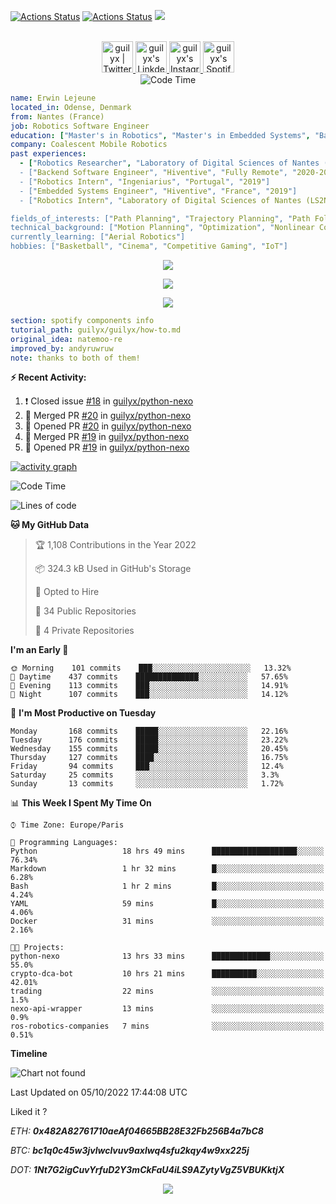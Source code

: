 [![Actions Status](https://github.com/guilyx/guilyx/workflows/wakatime-stats/badge.svg)](https://github.com/guilyx/guilyx/actions)
[![Actions Status](https://github.com/guilyx/guilyx/workflows/update-gh-activity/badge.svg)](https://github.com/guilyx/guilyx/actions)
![](https://visitor-badge.glitch.me/badge?page_id=guilyx.guilyx)

<p align="center">
<br/>
<a href="https://twitter.com/nthofhisname">
  <img alt="guilyx | Twitter" width="50px" src="https://user-images.githubusercontent.com/43545812/144034996-602b144a-16e1-41cc-99e7-c6040b20dcaf.png"/>
</a>
<a href="https://www.linkedin.com/in/erwinlejeune-lkn">
  <img alt="guilyx's LinkdeIN" width="50px" src="https://user-images.githubusercontent.com/43545812/144035037-0f415fc7-9f96-4517-a370-ccc6e78a714b.png" />
</a>
<a href="https://www.instagram.com/nthofhisname">
  <img alt="guilyx's Instagram" width="50px" src="https://user-images.githubusercontent.com/43545812/144035088-0dfb165f-8fe0-4d13-896c-876c29d2b128.png" />
</a>
<a href="https://open.spotify.com/user/11147618695?si=zZFn6uAGRLyoU02lsG50GA">
  <img alt="guilyx's Spotify" width="50px" src="https://user-images.githubusercontent.com/43545812/144035120-1ad5169b-91c7-4078-bef9-6a82c733f373.png" />
</a>
<br>
<img alt="Code Time" src="https://img.shields.io/endpoint?style=flat&url=https://codetime-api.datreks.com/badge/1615?logoColor=white%26project=%26recentMS=0%26showProject=false" />
</p>

```yaml
name: Erwin Lejeune
located_in: Odense, Denmark
from: Nantes (France)
job: Robotics Software Engineer
education: ["Master's in Robotics", "Master's in Embedded Systems", "Bachelor's in Electronics"]
company: Coalescent Mobile Robotics
past experiences: 
  - ["Robotics Researcher", "Laboratory of Digital Sciences of Nantes (LS2N)", "France", "2019-2021]
  - ["Backend Software Engineer", "Hiventive", "Fully Remote", "2020-2021"]
  - ["Robotics Intern", "Ingeniarius", "Portugal", "2019"]
  - ["Embedded Systems Engineer", "Hiventive", "France", "2019"]
  - ["Robotics Intern", "Laboratory of Digital Sciences of Nantes (LS2N)", "France", "2019"]

fields_of_interests: ["Path Planning", "Trajectory Planning", "Path Following", "Behaviour Planning", "Localization", "Sensor Fusion", "Embedded Systems"]
technical_background: ["Motion Planning", "Optimization", "Nonlinear Control", "Real-Time Systems", "Automated Planning"]
currently_learning: ["Aerial Robotics"]
hobbies: ["Basketball", "Cinema", "Competitive Gaming", "IoT"]
```

<p align="center">
  <img alig src="https://github-profile-trophy.vercel.app/?username=guilyx&column=6&rank=SSS,SS,S,AAA,AA,A,B,C" />
</p>

<p align="center">
  <a href="https://spotify-github-profile.vercel.app/api/view?uid=11147618695&redirect=true">
    <img src="https://spotify-github-profile.vercel.app/api/view?uid=11147618695&cover_image=true&theme=default&bar_color=e3e3e3&bar_color_cover=true">
  </a>
</p>

<p align="center">
  <img src="https://guilyx.vercel.app/api/top-played">
</p>
 
```yaml
section: spotify components info
tutorial_path: guilyx/guilyx/how-to.md
original_idea: natemoo-re
improved_by: andyruwruw
note: thanks to both of them!
```


**:zap: Recent Activity:**

<!--START_SECTION:activity-->
1. ❗️ Closed issue [#18](https://github.com/guilyx/python-nexo/issues/18) in [guilyx/python-nexo](https://github.com/guilyx/python-nexo)
2. 🎉 Merged PR [#20](https://github.com/guilyx/python-nexo/pull/20) in [guilyx/python-nexo](https://github.com/guilyx/python-nexo)
3. 💪 Opened PR [#20](https://github.com/guilyx/python-nexo/pull/20) in [guilyx/python-nexo](https://github.com/guilyx/python-nexo)
4. 🎉 Merged PR [#19](https://github.com/guilyx/python-nexo/pull/19) in [guilyx/python-nexo](https://github.com/guilyx/python-nexo)
5. 💪 Opened PR [#19](https://github.com/guilyx/python-nexo/pull/19) in [guilyx/python-nexo](https://github.com/guilyx/python-nexo)
<!--END_SECTION:activity-->

[![activity graph](https://activity-graph.herokuapp.com/graph?username=guilyx&custom_title=Erwin's%20activity%20graph&theme=github-light&hide_border=true)](https://github.com/ashutosh00710/github-readme-activity-graph)

<!--START_SECTION:waka-->
![Code Time](http://img.shields.io/badge/Code%20Time-796%20hrs%2043%20mins-blue)

![Lines of code](https://img.shields.io/badge/From%20Hello%20World%20I%27ve%20Written-295%20Thousand%20lines%20of%20code-blue)

**🐱 My GitHub Data** 

> 🏆 1,108 Contributions in the Year 2022
 > 
> 📦 324.3 kB Used in GitHub's Storage 
 > 
> 💼 Opted to Hire
 > 
> 📜 34 Public Repositories 
 > 
> 🔑 4 Private Repositories  
 > 
**I'm an Early 🐤** 

```text
🌞 Morning    101 commits    ███░░░░░░░░░░░░░░░░░░░░░░   13.32% 
🌆 Daytime    437 commits    ██████████████░░░░░░░░░░░   57.65% 
🌃 Evening    113 commits    ███░░░░░░░░░░░░░░░░░░░░░░   14.91% 
🌙 Night      107 commits    ███░░░░░░░░░░░░░░░░░░░░░░   14.12%

```
📅 **I'm Most Productive on Tuesday** 

```text
Monday       168 commits    █████░░░░░░░░░░░░░░░░░░░░   22.16% 
Tuesday      176 commits    █████░░░░░░░░░░░░░░░░░░░░   23.22% 
Wednesday    155 commits    █████░░░░░░░░░░░░░░░░░░░░   20.45% 
Thursday     127 commits    ████░░░░░░░░░░░░░░░░░░░░░   16.75% 
Friday       94 commits     ███░░░░░░░░░░░░░░░░░░░░░░   12.4% 
Saturday     25 commits     ░░░░░░░░░░░░░░░░░░░░░░░░░   3.3% 
Sunday       13 commits     ░░░░░░░░░░░░░░░░░░░░░░░░░   1.72%

```


📊 **This Week I Spent My Time On** 

```text
⌚︎ Time Zone: Europe/Paris

💬 Programming Languages: 
Python                   18 hrs 49 mins      ███████████████████░░░░░░   76.34% 
Markdown                 1 hr 32 mins        █░░░░░░░░░░░░░░░░░░░░░░░░   6.28% 
Bash                     1 hr 2 mins         █░░░░░░░░░░░░░░░░░░░░░░░░   4.24% 
YAML                     59 mins             █░░░░░░░░░░░░░░░░░░░░░░░░   4.06% 
Docker                   31 mins             ░░░░░░░░░░░░░░░░░░░░░░░░░   2.16%

🐱‍💻 Projects: 
python-nexo              13 hrs 33 mins      █████████████░░░░░░░░░░░░   55.0% 
crypto-dca-bot           10 hrs 21 mins      ██████████░░░░░░░░░░░░░░░   42.01% 
trading                  22 mins             ░░░░░░░░░░░░░░░░░░░░░░░░░   1.5% 
nexo-api-wrapper         13 mins             ░░░░░░░░░░░░░░░░░░░░░░░░░   0.9% 
ros-robotics-companies   7 mins              ░░░░░░░░░░░░░░░░░░░░░░░░░   0.51%

```

**Timeline**

![Chart not found](https://raw.githubusercontent.com/guilyx/guilyx/master/charts/bar_graph.png) 


 Last Updated on 05/10/2022 17:44:08 UTC
<!--END_SECTION:waka-->

Liked it ?

*ETH: **0x482A82761710aeAf04665BB28E32Fb256B4a7bC8***

*BTC: **bc1q0c45w3jvlwclvuv9axlwq4sfu2kqy4w9xx225j***

*DOT: **1Nt7G2igCuvYrfuD2Y3mCkFaU4iLS9AZytyVgZ5VBUKktjX***

<p align="center">
  <img src="https://capsule-render.vercel.app/api?type=waving&color=gradient&height=60&section=footer"/>
</p>
